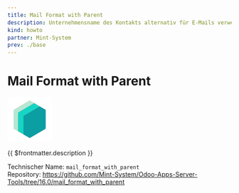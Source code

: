 ```yaml
---
title: Mail Format with Parent
description: Unternehmensname des Kontakts alternativ für E-Mails verwenden.
kind: howto
partner: Mint-System
prev: ./base
---
```

# Mail Format with Parent
![icon_oms_box](attachments/icons_odoo_mint_system.png)

{{ $frontmatter.description }}

Technischer Name: `mail_format_with_parent`\
Repository: <https://github.com/Mint-System/Odoo-Apps-Server-Tools/tree/16.0/mail_format_with_parent>
